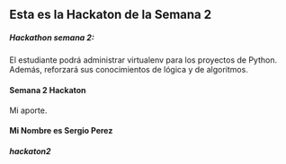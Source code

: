 ## Esta es la Hackaton de la Semana 2
##### Hackathon semana 2:
El estudiante podrá administrar virtualenv para los proyectos de Python. Además, reforzará sus conocimientos de lógica y de algoritmos.
#### Semana 2 Hackaton
Mi aporte.
#### Mi Nombre es Sergio Perez
##### hackaton2
